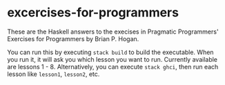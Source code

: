 # excercises-for-programmers

These are the Haskell answers to the execises in Pragmatic Programmers' Exercises for Programmers by Brian P. Hogan.

You can run this by executing `stack build` to build the executable. When you run it, it will ask you which
lesson you want to run. Currently available are lessons 1 - 8. Alternatively, you can execute `stack ghci`, then run each lesson like
`lesson1`, `lesson2`, etc.